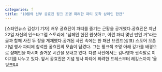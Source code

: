 ```yaml
---
categories: f
title: "10월의 신부 공효진 핑크 조명 화려한 파티 포착 샴페인 한잔"
---
```

[스타인뉴스 김성기 기자] 배우 공효진이 파티를 즐기는 근황을 공개했다.공효진은 지난 22일 자신의 인스타그램 스토리에 "샴페인 한잔 원샷하고, 이런 파티 몇년 만인 거"라는 글과 함께 사진 두 장을 게재했다.공개된 사진 속에는 한 패션 브랜드(상표) 스토어 오픈 기념 행사 파티에 참석한 공효진의 모습이 담겼다. 그는 핑크색 조명 아래 강가를 배경으로 샴페인을 마시며 즐거운 시간을 보내고 있다. 다른 사진에서는 김나영과 귓속말로 이야기를 나누고 있다. 앞서 공효진은 기념 행사 파티에 화려한 드레스부터 레깅스까지 &#39;올 핑크&#